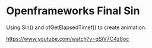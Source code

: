 # Openframeworks Final Sin
Using Sin() and ofGetElapsedTimef() to create animation.

<https://www.youtube.com/watch?v=qSiV7C4z8oc>